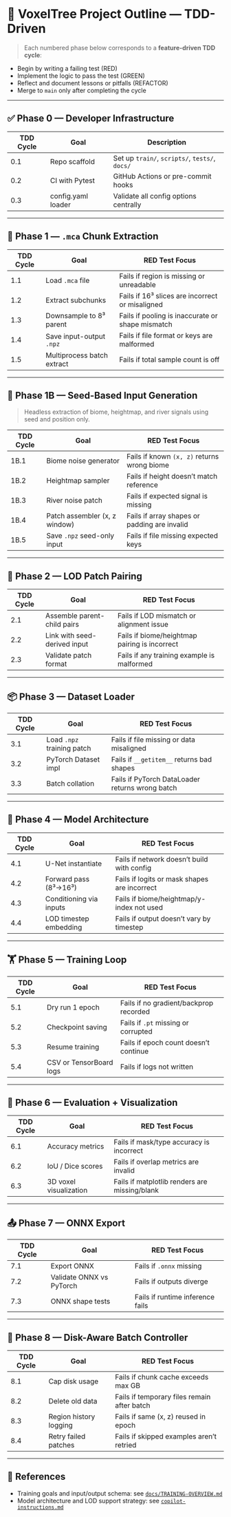 
# 🌲 VoxelTree Project Outline — TDD-Driven

> Each numbered phase below corresponds to a **feature-driven TDD cycle**:
- Begin by writing a failing test (RED)
- Implement the logic to pass the test (GREEN)
- Reflect and document lessons or pitfalls (REFACTOR)
- Merge to `main` only after completing the cycle

---

## ✅ Phase 0 — Developer Infrastructure

| TDD Cycle | Goal                         | Description                          |
|-----------|------------------------------|--------------------------------------|
| 0.1       | Repo scaffold                | Set up `train/`, `scripts/`, `tests/`, `docs/` |
| 0.2       | CI with Pytest               | GitHub Actions or pre-commit hooks   |
| 0.3       | config.yaml loader           | Validate all config options centrally|

---

## 🧱 Phase 1 — `.mca` Chunk Extraction

| TDD Cycle | Goal                         | RED Test Focus                                  |
|-----------|------------------------------|--------------------------------------------------|
| 1.1       | Load `.mca` file             | Fails if region is missing or unreadable         |
| 1.2       | Extract subchunks            | Fails if 16³ slices are incorrect or misaligned  |
| 1.3       | Downsample to 8³ parent      | Fails if pooling is inaccurate or shape mismatch |
| 1.4       | Save input-output `.npz`     | Fails if file format or keys are malformed       |
| 1.5       | Multiprocess batch extract   | Fails if total sample count is off               |

---

## 🧬 Phase 1B — Seed-Based Input Generation

> Headless extraction of biome, heightmap, and river signals using seed and position only.

| TDD Cycle | Goal                           | RED Test Focus                                      |
|-----------|--------------------------------|-----------------------------------------------------|
| 1B.1      | Biome noise generator          | Fails if known `(x, z)` returns wrong biome         |
| 1B.2      | Heightmap sampler              | Fails if height doesn’t match reference             |
| 1B.3      | River noise patch              | Fails if expected signal is missing                 |
| 1B.4      | Patch assembler (x, z window)  | Fails if array shapes or padding are invalid        |
| 1B.5      | Save `.npz` seed-only input    | Fails if file missing expected keys                 |

---

## 🧮 Phase 2 — LOD Patch Pairing

| TDD Cycle | Goal                         | RED Test Focus                                 |
|-----------|------------------------------|------------------------------------------------|
| 2.1       | Assemble parent-child pairs  | Fails if LOD mismatch or alignment issue       |
| 2.2       | Link with seed-derived input | Fails if biome/heightmap pairing is incorrect  |
| 2.3       | Validate patch format        | Fails if any training example is malformed     |

---

## 📦 Phase 3 — Dataset Loader

| TDD Cycle | Goal                         | RED Test Focus                              |
|-----------|------------------------------|----------------------------------------------|
| 3.1       | Load `.npz` training patch   | Fails if file missing or data misaligned     |
| 3.2       | PyTorch Dataset impl         | Fails if `__getitem__` returns bad shapes    |
| 3.3       | Batch collation              | Fails if PyTorch DataLoader returns wrong batch |

---

## 🧠 Phase 4 — Model Architecture

| TDD Cycle | Goal                         | RED Test Focus                                  |
|-----------|------------------------------|--------------------------------------------------|
| 4.1       | U-Net instantiate            | Fails if network doesn’t build with config       |
| 4.2       | Forward pass (8³→16³)        | Fails if logits or mask shapes are incorrect     |
| 4.3       | Conditioning via inputs      | Fails if biome/heightmap/y-index not used        |
| 4.4       | LOD timestep embedding       | Fails if output doesn’t vary by timestep         |

---

## 🏋️ Phase 5 — Training Loop

| TDD Cycle | Goal                         | RED Test Focus                                  |
|-----------|------------------------------|--------------------------------------------------|
| 5.1       | Dry run 1 epoch              | Fails if no gradient/backprop recorded           |
| 5.2       | Checkpoint saving            | Fails if `.pt` missing or corrupted              |
| 5.3       | Resume training              | Fails if epoch count doesn’t continue            |
| 5.4       | CSV or TensorBoard logs      | Fails if logs not written                        |

---

## 🧪 Phase 6 — Evaluation + Visualization

| TDD Cycle | Goal                         | RED Test Focus                                  |
|-----------|------------------------------|--------------------------------------------------|
| 6.1       | Accuracy metrics             | Fails if mask/type accuracy is incorrect         |
| 6.2       | IoU / Dice scores            | Fails if overlap metrics are invalid             |
| 6.3       | 3D voxel visualization       | Fails if matplotlib renders are missing/blank    |

---

## 📤 Phase 7 — ONNX Export

| TDD Cycle | Goal                         | RED Test Focus                                  |
|-----------|------------------------------|--------------------------------------------------|
| 7.1       | Export ONNX                  | Fails if `.onnx` missing                         |
| 7.2       | Validate ONNX vs PyTorch     | Fails if outputs diverge                         |
| 7.3       | ONNX shape tests             | Fails if runtime inference fails                 |

---

## 🚦 Phase 8 — Disk-Aware Batch Controller

| TDD Cycle | Goal                         | RED Test Focus                                  |
|-----------|------------------------------|--------------------------------------------------|
| 8.1       | Cap disk usage               | Fails if chunk cache exceeds max GB             |
| 8.2       | Delete old data              | Fails if temporary files remain after batch     |
| 8.3       | Region history logging       | Fails if same (x, z) reused in epoch            |
| 8.4       | Retry failed patches         | Fails if skipped examples aren’t retried        |

---

## 📘 References

- Training goals and input/output schema: see [`docs/TRAINING-OVERVIEW.md`](docs/TRAINING-OVERVIEW.md)
- Model architecture and LOD support strategy: see [`copilot-instructions.md`](.github/copilot-instructions.md)
